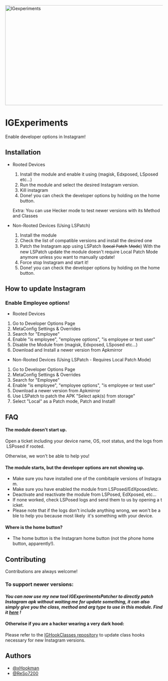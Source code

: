 <img src="https://socialify.git.ci/xHookman/IGexperiments/image?description=1&font=Source%20Code%20Pro&language=1&name=1&pattern=Solid&pulls=1&stargazers=1&theme=Light" alt="IGexperiments" width="640" height="320" />

# IGExperiments

Enable developer options in Instagram!


## Installation

* Rooted Devices

  1. Install the module and enable it using (magisk, Edxposed, LSposed etc...)
  2. Run the module and select the desired Instagram version.
  3. Kill instagram
  4. Done! you can check the developer options by holding on the home button.
     
  Extra: You can use Hecker mode to test newer versions with its Method and Classes

* Non-Rooted Devices (Using LSPatch)

  1. Install the module
  2. Check the list of compatible versions and install the desired one
  3. Patch the Instagram app using LSPatch (L̶o̶c̶a̶l̶ P̶a̶t̶c̶h̶ M̶o̶d̶e) With the new LSPatch update the module doesn't require Local Patch Mode anymore unless you want to manually update!
  5. Force stop Instagram and start it!
  6. Done! you can check the developer options by holding on the home button.


## How to update Instagram
### Enable Employee options!
* Rooted Devices
  
1. Go to Developer Options Page
2. MetaConfig Settings & Overrides
3. Search for "Employee"
4. Enable "is employee", "employee options", "is employee or test user"
5. Disable the Module from (magisk, Edxposed, LSposed etc...)
5. Download and Install a newer version from Apkmirror

* Non-Rooted Devices (Using LSPatch - Requires Local Patch Mode)

1. Go to Developer Options Page
2. MetaConfig Settings & Overrides
3. Search for "Employee"
4. Enable "is employee", "employee options", "is employee or test user"
5. Download a newer version from Apkmirror
6. Use LSPatch to patch the APK "Select apk(s) from storage"
7. Select "Local" as a Patch mode, Patch and Install!



## FAQ


#### The module doesn't start up.


Open a ticket including your device name, OS, root status, and the logs from LSPosed if rooted.


Otherwise, we won't be able to help you!


#### The module starts, but the developer options are not showing up.

* Make sure you have installed one of the combitaple versions of Instagram.
* Make sure you have enabled the module from LSPosed/EdXposed/etc.
* Deactivate and reactivate the module from LSPosed, EdXposed, etc...
* If none worked, check LSPosed logs and send them to us by opening a ticket.
* Please note that if the logs don't include anything wrong, we won't be able to help you because most likely
   it's something with your device.

#### Where is the home button?


* The home button is the Instagram home button (not the phone home button, apparently!).


## Contributing

Contributions are always welcome! 

### To support newer versions:
#### *You can now use my new tool IGExperimentsPatcher to directly patch Instagram apk without waiting me for update something, it can also simply give you the class, method and arg type to use in this module. Find it [here](https://github.com/xHookman/IGExperimentsPatcher) !* ###
#### Otherwise if you are a hacker wearing a very dark hood:

Please refer to the [IGHookClasses repository](https://github.com/ReSo7200/IGExperimentsHooksUpdates) to update class hooks necessary for new Instagram versions.

## Authors

- [@xHookman](https://github.com/xHookman)
- [@ReSo7200](https://github.com/ReSo7200)

